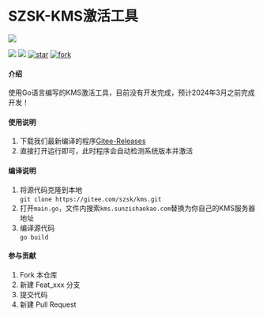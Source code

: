 # SZSK-KMS激活工具
![](https://www.sunzishaokao.com/wp-content/uploads/2022/06/73c6e81c1c33.jpg)

[![](https://img.shields.io/badge/Author-孙子烧烤-orange.svg)]()
[![](https://img.shields.io/badge/version-v1.0-brightgreen.svg)](https://gitee.com/szsk/kms)
[![star](https://gitee.com/szsk/kms/badge/star.svg?theme=dark)](https://gitee.com/szsk/kms/stargazers)
[![fork](https://gitee.com/szsk/kms/badge/fork.svg?theme=dark)](https://gitee.com/szsk/kms/members)

#### 介绍
使用Go语言编写的KMS激活工具，目前没有开发完成，预计2024年3月之前完成开发！

#### 使用说明
1. 下载我们最新编译的程序[Gitee-Releases](https://gitee.com/szsk/kms/releases "Releases")
2. 直接打开运行即可，此时程序会自动检测系统版本并激活

#### 编译说明
1. 将源代码克隆到本地  
	`git clone https://gitee.com/szsk/kms.git`
2. 打开`main.go`，文件内搜索`kms.sunzishaokao.com`替换为你自己的KMS服务器地址
3. 编译源代码  
	`go build`

#### 参与贡献

1.  Fork 本仓库
2.  新建 Feat_xxx 分支
3.  提交代码
4.  新建 Pull Request

